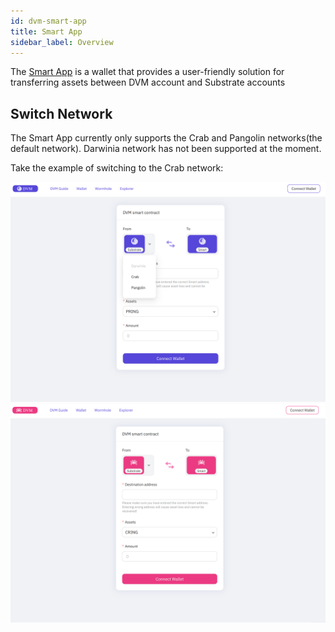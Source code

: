 ```yaml
---
id: dvm-smart-app
title: Smart App
sidebar_label: Overview
---
```


The [Smart App](https://smart.darwinia.network/) is a wallet that provides a user-friendly solution for transferring assets between DVM account and Substrate accounts

## Switch Network

The Smart App currently only supports the Crab and Pangolin networks(the default network). Darwinia network has not been supported at the moment.

Take the example of switching to the Crab network:

![smart app](assets/dvm/smart-app/overview/00.png)
![smart app](assets/dvm/smart-app/overview/01.png)
